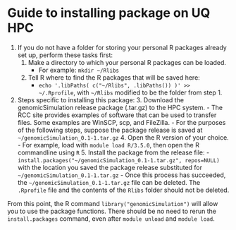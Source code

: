 # Guide to installing package on UQ HPC

1. If you do not have a folder for storing your personal R packages already set up, perform these tasks first:
	1. Make a directory to which your personal R packages can be loaded. 
		- For example: `mkdir ~/Rlibs`
	2. Tell R where to find the R packages that will be saved here:
		- `echo '.libPaths( c("~/Rlibs", .libPaths()) )' >> ~/.Rprofile`, with `~/Rlibs` modified to be the folder from step 1.
2. Steps specific to installing this package:
	3. Download the genomicSimulation release package (.tar.gz) to the HPC system. 
		- The RCC site provides examples of software that can be used to transfer files. Some examples are WinSCP, scp, and FileZilla.
		- For the purposes of the following steps, suppose the package release is saved at `~/genomicSimulation_0.1-1.tar.gz`
	4. Open the R version of your choice.
		- For example, load with `module load R/3.5.0`, then open the R commandline using `R`
	5. Install the package from the release file:
		- `install.packages("~/genomicSimulation_0.1-1.tar.gz", repos=NULL)` with the location you saved the package release substituted for `~/genomicSimulation_0.1-1.tar.gz`
		- Once this process has succeeded, the `~/genomicSimulation_0.1-1.tar.gz` file can be deleted. The `.Rprofile` file and the contents of the `Rlibs` folder should not be deleted.

From this point, the R command `library("genomicSimulation")` will allow you to use the package functions. There should be no need to rerun the `install.packages` command, even after `module unload` and `module load`.
